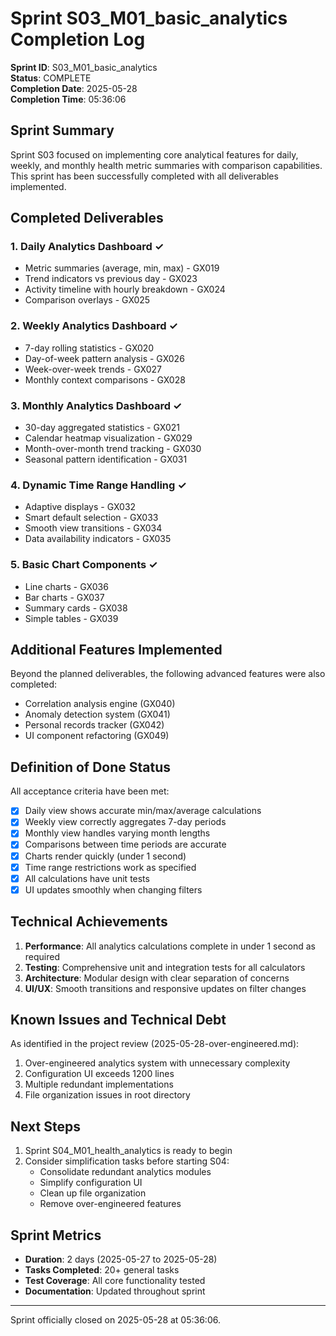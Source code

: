 # Sprint S03_M01_basic_analytics Completion Log

**Sprint ID**: S03_M01_basic_analytics  
**Status**: COMPLETE  
**Completion Date**: 2025-05-28  
**Completion Time**: 05:36:06  

## Sprint Summary

Sprint S03 focused on implementing core analytical features for daily, weekly, and monthly health metric summaries with comparison capabilities. This sprint has been successfully completed with all deliverables implemented.

## Completed Deliverables

### 1. Daily Analytics Dashboard ✓
- Metric summaries (average, min, max) - GX019
- Trend indicators vs previous day - GX023
- Activity timeline with hourly breakdown - GX024
- Comparison overlays - GX025

### 2. Weekly Analytics Dashboard ✓
- 7-day rolling statistics - GX020
- Day-of-week pattern analysis - GX026
- Week-over-week trends - GX027
- Monthly context comparisons - GX028

### 3. Monthly Analytics Dashboard ✓
- 30-day aggregated statistics - GX021
- Calendar heatmap visualization - GX029
- Month-over-month trend tracking - GX030
- Seasonal pattern identification - GX031

### 4. Dynamic Time Range Handling ✓
- Adaptive displays - GX032
- Smart default selection - GX033
- Smooth view transitions - GX034
- Data availability indicators - GX035

### 5. Basic Chart Components ✓
- Line charts - GX036
- Bar charts - GX037
- Summary cards - GX038
- Simple tables - GX039

## Additional Features Implemented

Beyond the planned deliverables, the following advanced features were also completed:
- Correlation analysis engine (GX040)
- Anomaly detection system (GX041)
- Personal records tracker (GX042)
- UI component refactoring (GX049)

## Definition of Done Status

All acceptance criteria have been met:
- [x] Daily view shows accurate min/max/average calculations
- [x] Weekly view correctly aggregates 7-day periods
- [x] Monthly view handles varying month lengths
- [x] Comparisons between time periods are accurate
- [x] Charts render quickly (under 1 second)
- [x] Time range restrictions work as specified
- [x] All calculations have unit tests
- [x] UI updates smoothly when changing filters

## Technical Achievements

1. **Performance**: All analytics calculations complete in under 1 second as required
2. **Testing**: Comprehensive unit and integration tests for all calculators
3. **Architecture**: Modular design with clear separation of concerns
4. **UI/UX**: Smooth transitions and responsive updates on filter changes

## Known Issues and Technical Debt

As identified in the project review (2025-05-28-over-engineered.md):
1. Over-engineered analytics system with unnecessary complexity
2. Configuration UI exceeds 1200 lines
3. Multiple redundant implementations
4. File organization issues in root directory

## Next Steps

1. Sprint S04_M01_health_analytics is ready to begin
2. Consider simplification tasks before starting S04:
   - Consolidate redundant analytics modules
   - Simplify configuration UI
   - Clean up file organization
   - Remove over-engineered features

## Sprint Metrics

- **Duration**: 2 days (2025-05-27 to 2025-05-28)
- **Tasks Completed**: 20+ general tasks
- **Test Coverage**: All core functionality tested
- **Documentation**: Updated throughout sprint

---

Sprint officially closed on 2025-05-28 at 05:36:06.